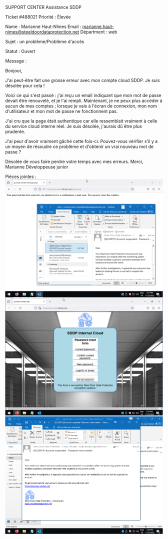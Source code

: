 SUPPORT CENTER
Assistance SDDP

Ticket #488021
Priorité : Élevée

Name : Marianne Haut-Nîmes
Email :  marianne.haut-nimes@steeldoordataprotection.net
Départment : web

Sujet : un problème/Problème d'accès

Statut :  Ouvert 

Message : 

Bonjour,

J'ai peut-être fait une grosse erreur avec mon compte cloud SDDP. Je suis désolée pour cela !

Voici ce qui s'est passé : j'ai reçu un email indiquant que mon mot de passe devait être renouvelé, et
je l'ai rempli. Maintenant, je ne peux plus accéder à aucun de mes comptes ; lorsque je vais à l'écran
de connexion, mon nom d'utilisateur et mon mot de passe ne fonctionnent pas.

J'ai cru que la page était authentique car elle ressemblait vraiment à celle du service cloud interne
réel. Je suis désolée, j'aurais dû être plus prudente.

J'ai peur d'avoir vraiment gâché cette fois-ci. Pouvez-vous vérifier s'il y a un moyen de résoudre ce
problème et d'obtenir un vrai nouveau mot de passe ?

Désolée de vous faire perdre votre temps avec mes erreurs.
Merci,
Marianne
Développeuse junior


Pièces jointes :
![Texte alternatif](Image/Ticket-1Screenshot-1-Email-Inbox.png)
![Texte alternatif](Image/Ticket-1-Screenshot-3-Password-Reset-Form.png)
![Texte alternatif](Image/Ticket-1-Screenshot-2-Open-Email.png)
